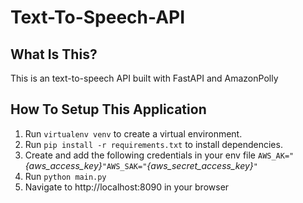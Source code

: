 Text-To-Speech-API
==============================

What Is This?
-------------

This is an text-to-speech API built with FastAPI and AmazonPolly


How To Setup This Application
---------------
1. Run `virtualenv venv` to create a virtual environment.
5. Run `pip install -r requirements.txt` to install dependencies.
4. Create and add the following credentials in your env file `AWS_AK="`*{aws_access_key}*`"AWS_SAK="`*{aws_secret_access_key}*`"`
6. Run `python main.py`
7. Navigate to http://localhost:8090 in your browser



